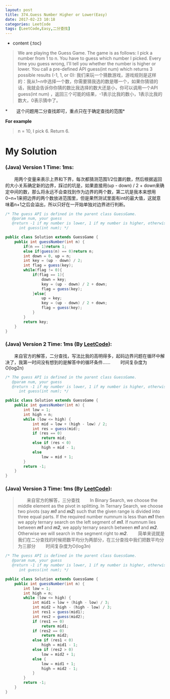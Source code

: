 ```yaml
---
layout: post
title: 374.Guess Number Higher or Lower(Easy)
date: 2017-02-23 10:18
categories: LeetCode
tags: [LeetCode,Easy,二分查找]
---
```


* content
{:toc}


>We are playing the Guess Game. The game is as follows:
I pick a number from 1 to n. You have to guess which number I picked.
Every time you guess wrong, I'll tell you whether the number is higher or lower.
You call a pre-defined API guess(int num) which returns 3 possible results (-1, 1, or 0):
我们来玩一个猜数游戏，游戏规则是这样的：我从1~n中选择一个数，你需要猜我选的数是哪一个，如果你猜错的话，我就会告诉你你猜的数比我选择的数大还是小，你可以调用一个API guess(int num) ，返回三个可能的结果，-1表示比我的数小，1表示比我的数大，0表示猜中了。

*　　这个问题用二分查找即可，重点只在于确定查找的范围*

**For example**

>n = 10, I pick 6.
Return 6.

# My Solution
### (Java) Version 1  Time: 1ms:
　　用两个变量来表示上界和下界，每次都猜测范围1/2位置的数，然后根据返回的大小关系确定新的边界，踩过的坑是，如果直接用(up - down) / 2 + down来确定中间的数，那么将永远不会查找到作为边界的两个数，第二坑是我本来想用0~n+1来把边界的两个数放进范围里，但是果然测试里面有int的最大值，这就意味着n+1之后会溢出，所以只好在一开始单独对边界进行判断。
```java
/* The guess API is defined in the parent class GuessGame.
   @param num, your guess
   @return -1 if my number is lower, 1 if my number is higher, otherwise return 0
      int guess(int num); */

public class Solution extends GuessGame {
    public int guessNumber(int n) {
        if(n == 1)return 1;
        else if(guess(n) == 0)return n;
        int down = 0, up = n;
        int key = (up - down) / 2;
        int flag = guess(key);
        while(flag != 0){
            if(flag == 1){
                down = key;
                key = (up - down) / 2 + down;
                flag = guess(key);
            }else{
                up = key;
                key = (up - down) / 2 + down;
                flag = guess(key);
            }
        }
        return key;
    }
}
```
### (Java) Version 2  Time: 1ms (By [LeetCode](https://leetcode.com/articles/guess-number-higher-or-lower/)):
　　来自官方的解答，二分查找，写法比我的高明得多，起码边界问题在循环中解决了，我第一时间没有想到的是解答中的循环条件……
　　时间复杂度为O(log2n)
```java
/* The guess API is defined in the parent class GuessGame.
   @param num, your guess
   @return -1 if my number is lower, 1 if my number is higher, otherwise return 0
      int guess(int num); */

public class Solution extends GuessGame {
    public int guessNumber(int n) {
        int low = 1;
        int high = n;
        while (low <= high) {
            int mid = low + (high - low) / 2;
            int res = guess(mid);
            if (res == 0)
                return mid;
            else if (res < 0)
                high = mid - 1;
            else
                low = mid + 1;
        }
        return -1;
    }
}
```
### (Java) Version 3  Time: 1ms (By [LeetCode](https://leetcode.com/articles/guess-number-higher-or-lower/)):
>　　来自官方的解答，三分查找
　　In Binary Search, we choose the middle element as the pivot in splitting. In Ternary Search, we choose two pivots (say ***m1*** and ***m2***) such that the given range is divided into three equal parts. If the required number numnum is less than ***m1*** then we apply ternary search on the left segment of ***m1***. If numnum lies between ***m1*** and ***m2***, we apply ternary search between ***m1*** and ***m2***. Otherwise we will search in the segment right to ***m2***.
　　简单来说就是我们在二分查找的时候把数平均分为两部分，在三分查找中我们把数平均分为三部分
　　时间复杂度为O(log3n)

```java
/* The guess API is defined in the parent class GuessGame.
   @param num, your guess
   @return -1 if my number is lower, 1 if my number is higher, otherwise return 0
      int guess(int num); */

public class Solution extends GuessGame {
    public int guessNumber(int n) {
        int low = 1;
        int high = n;
        while (low <= high) {
            int mid1 = low + (high - low) / 3;
            int mid2 = high - (high - low) / 3;
            int res1 = guess(mid1);
            int res2 = guess(mid2);
            if (res1 == 0)
                return mid1;
            if (res2 == 0)
                return mid2;
            else if (res1 < 0)
                high = mid1 - 1;
            else if (res2 > 0)
                low = mid2 + 1;
            else {
                low = mid1 + 1;
                high = mid2 - 1;
            }
        }
        return -1;
    }
}
```